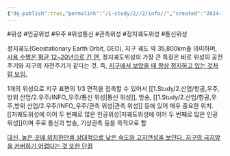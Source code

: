```yaml
---
{"dg-publish":true,"permalink":"/1-study/2//2/info//","created":"2024-11-20T21:02:29.525+09:00","updated":"2025-06-26T17:14:50.559+09:00"}
---
```


#위성 #인공위성 #우주 #위성통신 #관측위성 #정지궤도위성 #통신위성 


정지궤도(Geostationary Earth Orbit, GEO), 지구 궤도 약 35,800km을 의미하며, [사용 수명은 평균 12~20년으로 긴 편](★%2011.7_국내%20우주%20발사체%20제조시장%20분석.pdf#page=34&selection=133,0,266,2&color=yellow), 정지궤도위성의 가장 큰 특징은 바로 위성의 공전주기와 지구의 자전주기가 같다는 것. 즉, [지구에서 보았을 때 항상 정지하고 있는 것처럼 보임.](★%2011.7_국내%20우주%20발사체%20제조시장%20분석.pdf#page=34&selection=270,0,330,1&color=yellow)

1개의 위성으로 지구 표면의 1/3 면적을 접촉할 수 있어서 [[1.Study/2.산업/항공,우주,방위 산업/2.우주/INFO_우주/통신 위성\|통신 위성]], 방송, [[1.Study/2.산업/항공,우주,방위 산업/2.우주/INFO_우주/관측 위성\|관측 위성]] 등에 있어 매우 중요한 위치. [[저궤도위성에 이어 두 번째로 많은 인공위성\|저궤도위성에 이어 두 번째로 많은 인공위성]]이며 주로 통신과 방송, 기상관측 등을 목적으로 함

[대신, 높은 곳에 위치한만큼 상대적으로 낮은 속도와 고지연성을 보인다. 지구의 극지방을 커버하기 어렵다는 것 또한 단점](★%201.17_이미%20불붙은%20도화선.pdf#page=19&selection=291,0,341,2&color=yellow)